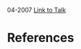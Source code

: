 

04-2007
[Link to Talk](https://www.churchofjesuschrist.org/study/general-conference/2007/04/saturday-afternoon-session?lang=eng)



# References
